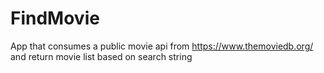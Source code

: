 # FindMovie
App that consumes a public movie api from https://www.themoviedb.org/ and return movie list based on search string
